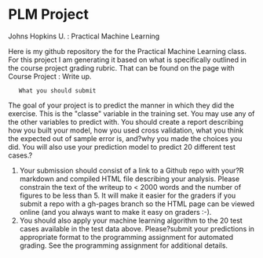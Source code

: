 PLM  Project
===========

Johns Hopkins U.  : Practical Machine Learning

Here is my github repository the for the Practical Machine Learning class.
For this project I am generating it based on what is specifically outlined in the course project grading rubric.  That can be found on the page with Course Project : Write up.
       
       
       
       What you should submit

The goal of your project is to predict the manner in which they did the exercise. This is the "classe" variable in the training set. You may use any of the other variables to predict with. You should create a report describing how you built your model, how you used cross validation, what you think the expected out of sample error is, and?why you made the choices you did. You will also use your prediction model to predict 20 different test cases.?

1. Your submission should consist of a link to a Github repo with your?R markdown and compiled HTML file describing your analysis. Please constrain the text of the writeup to < 2000 words and the number of figures to be less than 5. It will make it easier for the graders if you submit a repo with a gh-pages branch so the HTML page can be viewed online (and you always want to make it easy on graders :-).
2. You should also apply your machine learning algorithm to the 20 test cases available in the test data above. Please?submit your predictions in appropriate format to the programming assignment for automated grading. See the programming assignment for additional details.

